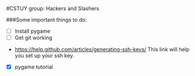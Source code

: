 #CSTUY group: Hackers and Slashers

###Some important things to do:

- [ ] Install pygame
- [ ] Get git working
 - https://help.github.com/articles/generating-ssh-keys/ This link will help you set up your ssh key.
- [x] pygame tutorial